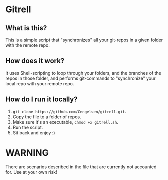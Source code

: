 # Gitrell

## What is this?

This is a simple script that "synchronizes" all your git-repos in a given folder with the remote repo.

## How does it work?

It uses Shell-scripting to loop through your folders, and the branches of the repos in those folder, and performs git-commands to "synchronize" your local repo with your remote repo.

## How do I run it locally?

1. ```git clone https://github.com/Cengelsen/gitrell.git```.
2. Copy the file to a folder of repos.
3. Make sure it's an executable, ```chmod +x gitrell.sh```.
4. Run the script. 
5. Sit back and enjoy :) 

# WARNING

There are scenarios described in the file that are currently not accounted for. Use at your own risk!
